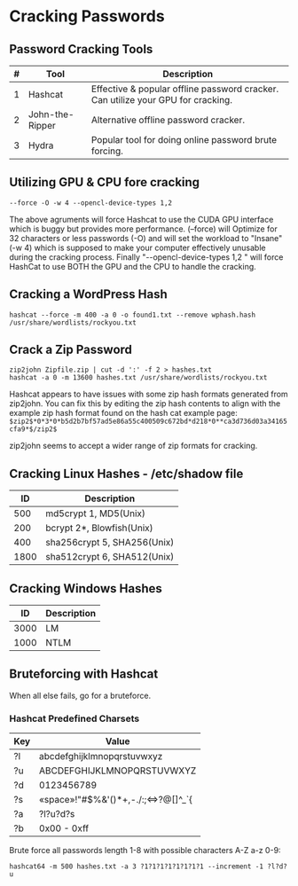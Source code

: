 # Cracking Passwords

## Password Cracking Tools
| # | Tool | Description |
| --- | --- | --- |
| 1 | Hashcat | Effective & popular offline password cracker.  Can utilize your GPU for cracking. |
| 2 | John-the-Ripper | Alternative offline password cracker. |
| 3 | Hydra | Popular tool for doing online password brute forcing. |

## Utilizing GPU & CPU fore cracking
```
--force -O -w 4 --opencl-device-types 1,2
```

The above agruments will force Hashcat to use the CUDA GPU interface which is buggy but provides more performance. (–force) will Optimize for 32 characters or less passwords (-O) and will set the workload to "Insane" (-w 4) which is supposed to make your computer effectively unusable during the cracking process. Finally "--opencl-device-types 1,2 " will force HashCat to use BOTH the GPU and the CPU to handle the cracking.

## Cracking a WordPress Hash

```
hashcat --force -m 400 -a 0 -o found1.txt --remove wphash.hash /usr/share/wordlists/rockyou.txt
```

## Crack a Zip Password
```
zip2john Zipfile.zip | cut -d ':' -f 2 > hashes.txt
hashcat -a 0 -m 13600 hashes.txt /usr/share/wordlists/rockyou.txt
```

Hashcat appears to have issues with some zip hash formats generated from zip2john. You can fix this by editing the zip hash contents to align with the example zip hash format found on the hash cat example page: `$zip2$*0*3*0*b5d2b7bf57ad5e86a55c400509c672bd*d218*0**ca3d736d03a34165cfa9*$/zip2$`

zip2john seems to accept a wider range of zip formats for cracking.

## Cracking Linux Hashes - /etc/shadow file
| ID | Description |
| --- | --- |
| 500 |	md5crypt $1$, MD5(Unix)
| 200 |	bcrypt $2*$, Blowfish(Unix)
| 400	| sha256crypt $5$, SHA256(Unix)
| 1800 |	sha512crypt $6$, SHA512(Unix)


## Cracking Windows Hashes
| ID | Description |
| --- | --- |
| 3000 | LM |
| 1000 | NTLM |

## Bruteforcing with Hashcat
When all else fails, go for a bruteforce.

### Hashcat Predefined Charsets
| Key | Value |
| --- | --- |
| ?l | abcdefghijklmnopqrstuvwxyz |
| ?u | ABCDEFGHIJKLMNOPQRSTUVWXYZ |
| ?d | 0123456789 |
| ?s | «space»!"#$%&'()*+,-./:;<=>?@[\]^_`{|}~ |
| ?a | ?l?u?d?s |
| ?b | 0x00 - 0xff |

Brute force all passwords length 1-8 with possible characters A-Z a-z 0-9:
```
hashcat64 -m 500 hashes.txt -a 3 ?1?1?1?1?1?1?1?1 --increment -1 ?l?d?u
```


